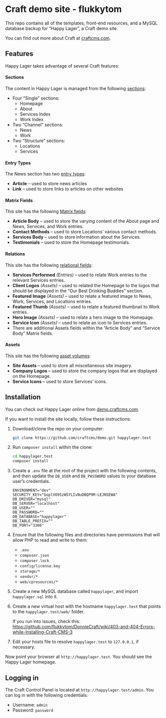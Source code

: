 # Craft demo site - flukkytom

This repo contains all of the templates, front-end resources, and a MySQL database backup for “Happy Lager”, a Craft demo site.

You can find out more about Craft at [craftcms.com](https://craftcms.com/).

## Features

Happy Lager takes advantage of several Craft features:

#### Sections

The content in Happy Lager is managed from the following [sections](https://docs.craftcms.com/v3/sections-and-entries.html#sections):

* Four “Single” sections:
  - Homepage
  - About
  - Services Index
  - Work Index
* Two “Channel” sections:
  - News
  - Work
* Two “Structure” sections:
  - Locations
  - Services

#### Entry Types

The News section has two [entry types](https://docs.craftcms.com/v3/sections-and-entries.html#entry-types):

* **Article** – used to store news articles
* **Link** – used to store links to articles on other websites

#### Matrix Fields

This site has the following [Matrix fields](https://docs.craftcms.com/v3/matrix-fields.html):

* **Article Body** – used to store the varying content of the About page and News, Services, and Work entries.
* **Contact Methods** – used to store Locations’ various contact methods.
* **Services Body** – used to store information about the Services.
* **Testimonials** – used to store the Homepage testimonials.

#### Relations

This site has the following [relational fields](https://docs.craftcms.com/v3/relations.html#terminology):

* **Services Performed** _(Entries)_ – used to relate Work entries to the relevant Services entries.
* **Client Logos** _(Assets)_ – used to related the Homepage to the logos that should be displayed in the “Our Best Drinking Buddies” section.
* **Featured Image** _(Assets)_ – used to relate a featured image to News, Work, Services, and Locations entries.
* **Featured Thumb** _(Assets)_ – used to relate a featured thumbnail to Work entries.
* **Hero Image** _(Assets)_ – used to relate a hero image to the Homepage.
* **Service Icon** _(Assets)_ – used to relate an icon to Services entries.
* There are additional Assets fields within the “Article Body” and “Service Body” Matrix fields.

#### Assets

This site has the following [asset volumes](https://docs.craftcms.com/v3/assets.html):

* **Site Assets** – used to store all miscellaneous site imagery.
* **Company Logos** – used to store the company logos that are displayed on the Homepage.
* **Service Icons** – used to store Services’ icons.


## Installation

You can check out Happy Lager online from [demo.craftcms.com](https://demo.craftcms.com/).

If you want to install the site locally, follow these instructions:

1. Download/clone the repo on your computer:

   ```bash
   git clone https://github.com/craftcms/demo.git happylager.test
   ```

2. Run `composer install` within the clone:

   ```bash
   cd happylager.test
   composer install
   ```
   
3. Create a `.env` file at the root of the project with the following contents, and then update the `DB_USER` and `DB_PASSWORD` values to your database user’s credentials.

   ```dotenv
   ENVIRONMENT="dev"
   SECURITY_KEY="GoplVO9SzWSYLIvNuDBQP9M-LEJN5EWA"
   DB_DRIVER="mysql"
   DB_SERVER="localhost"
   DB_USER=""
   DB_PASSWORD=""
   DB_DATABASE="happylager"
   DB_TABLE_PREFIX=""
   DB_PORT="3306"
   ```

4. Ensure that the following files and directories have permissions that will allow PHP to read and write to them:

   - `.env`
   - `composer.json`
   - `composer.lock`
   - `config/license.key`
   - `storage/*`
   - `vendor/*`
   - `web/cpresources/*`

5. Create a new MySQL database called `happylager`, and import `happylager.sql` into it.

6. Create a new virtual host with the hostname `happylager.test` that points to the `happylager.test/web/` folder.

   If you run into issues, check this: https://github.com/flukkytom/DonnieCraft/wiki/403-and-404-Errors-while-Installing-Craft-CMS-3

7. Edit your hosts file to resolve `happylager.test` to `127.0.0.1`, if necessary.

Now point your browser at `http://happylager.test`. You should see the Happy Lager homepage.

## Logging in

The Craft Control Panel is located at `http://happylager.test/admin`. You can log in with the following credentials:

* Username: `admin`
* Password: `password`

	
